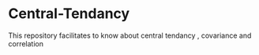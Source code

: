 # Central-Tendancy
This repository facilitates to know about central tendancy , covariance and correlation
